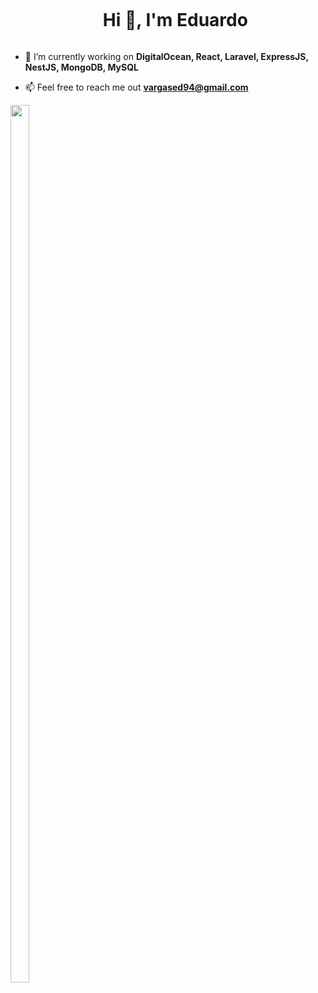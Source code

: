 <div id="user-content-toc">
  <ul align="center">
    <summary><h1 style="display: inline-block">Hi 👋, I'm Eduardo</h1></summary>
  </ul>
</div>

- 🔭 I’m currently working on **DigitalOcean, React, Laravel, ExpressJS, NestJS, MongoDB, MySQL**

- 📫 Feel free to reach me out **vargased94@gmail.com**

<div style="width:100%;align-items:center;justify-content:center">
  <img style="height:60%;width:60%;max-width:10%" src="https://github-readme-stats.vercel.app/api/top-langs/?username=vargased94&layout=compact&theme=gotham&langs_count=8"/>
</div>
